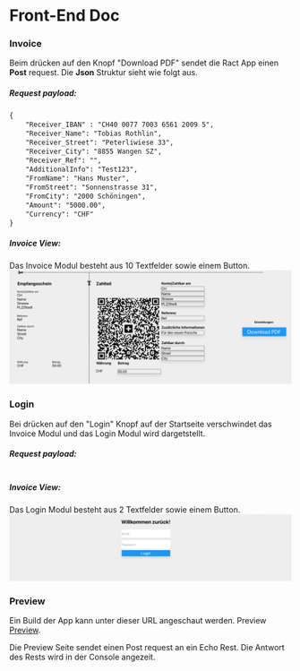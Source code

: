 # Front-End Doc

### Invoice

Beim drücken auf den Knopf "Download PDF" sendet die Ract App einen **Post** request. 
Die **Json** Struktur sieht wie folgt aus. 

##### Request payload:
```
{
    "Receiver_IBAN" : "CH40 0077 7003 6561 2009 5",
    "Receiver_Name": "Tobias Rothlin",
    "Receiver_Street": "Peterliwiese 33",
    "Receiver_City": "8855 Wangen SZ",
    "Receiver_Ref": "",
    "AdditionalInfo": "Test123",
    "FromName": "Hans Muster",
    "FromStreet": "Sonnenstrasse 31",
    "FromCity": "2000 Schöningen",
    "Amount": "5000.00",
    "Currency": "CHF"
}
```

##### Invoice View:

Das Invoice Modul besteht aus 10 Textfelder sowie einem Button. 
![Invoice Modul](Screenshots/QRCode_View.png)


### Login

Bei drücken auf den "Login" Knopf auf der Startseite verschwindet das Invoice Modul und das Login Modul wird dargetstellt.

##### Request payload:
```

```

##### Invoice View:

Das Login Modul besteht aus 2 Textfelder sowie einem Button. 
![Invoice Modul](Screenshots/Login_View.png)


### Preview

Ein Build der App kann unter dieser URL angeschaut werden. 
Preview [Preview](http://www.QRCodePreview.rothlin.com).

Die Preview Seite sendet einen Post request an ein Echo Rest. Die Antwort des Rests wird in der Console angezeit. 
